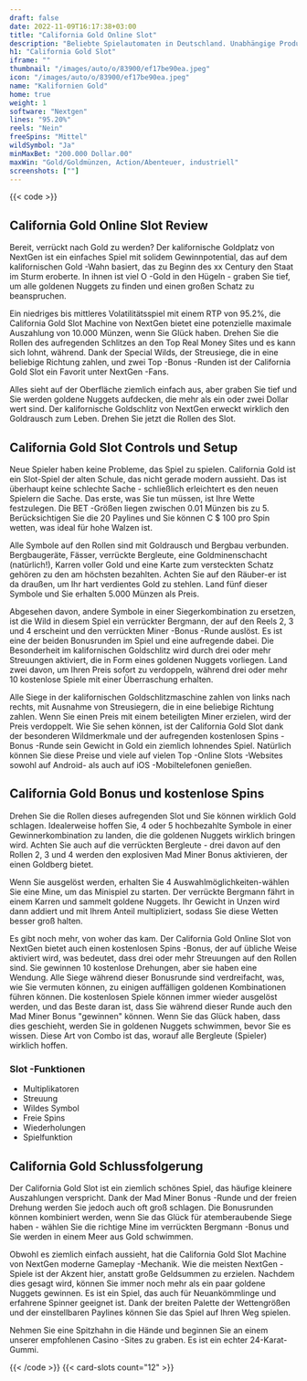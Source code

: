 ```yaml
---
draft: false
date: 2022-11-09T16:17:38+03:00
title: "California Gold Online Slot"
description: "Beliebte Spielautomaten in Deutschland. Unabhängige Produktbewertungen und exklusive Anmeldeangebote. Jetzt spielen!"
h1: "California Gold Slot"
iframe: ""
thumbnail: "/images/auto/o/83900/ef17be90ea.jpeg"
icon: "/images/auto/o/83900/ef17be90ea.jpeg"
name: "Kalifornien Gold"
home: true
weight: 1
software: "Nextgen"
lines: "95.20%"
reels: "Nein"
freeSpins: "Mittel"
wildSymbol: "Ja"
minMaxBet: "200.000 Dollar.00"
maxWin: "Gold/Goldmünzen, Action/Abenteuer, industriell"
screenshots: [""]
---
```


{{< code >}}<h2>California Gold Online Slot Review</h2><p>Bereit, verrückt nach Gold zu werden? Der kalifornische Goldplatz von NextGen ist ein einfaches Spiel mit solidem Gewinnpotential, das auf dem kalifornischen Gold -Wahn basiert, das zu Beginn des xx Century den Staat im Sturm eroberte. In ihnen ist viel O -Gold in den Hügeln - graben Sie tief, um alle goldenen Nuggets zu finden und einen großen Schatz zu beanspruchen.</p><p>Ein niedriges bis mittleres Volatilitätsspiel mit einem RTP von 95.2%, die California Gold Slot Machine von NextGen bietet eine potenzielle maximale Auszahlung von 10.000 Münzen, wenn Sie Glück haben. Drehen Sie die Rollen des aufregenden Schlitzes an den Top Real Money Sites und es kann sich lohnt, während. Dank der Special Wilds, der Streusiege, die in eine beliebige Richtung zahlen, und zwei Top -Bonus -Runden ist der California Gold Slot ein Favorit unter NextGen -Fans.</p><p>Alles sieht auf der Oberfläche ziemlich einfach aus, aber graben Sie tief und Sie werden goldene Nuggets aufdecken, die mehr als ein oder zwei Dollar wert sind. Der kalifornische Goldschlitz von NextGen erweckt wirklich den Goldrausch zum Leben. Drehen Sie jetzt die Rollen des Slot.</p><h2>California Gold Slot Controls und Setup</h2><p>Neue Spieler haben keine Probleme, das Spiel zu spielen. California Gold ist ein Slot-Spiel der alten Schule, das nicht gerade modern aussieht. Das ist überhaupt keine schlechte Sache - schließlich erleichtert es den neuen Spielern die Sache. Das erste, was Sie tun müssen, ist Ihre Wette festzulegen. Die BET -Größen liegen zwischen 0.01 Münzen bis zu 5. Berücksichtigen Sie die 20 Paylines und Sie können C $ 100 pro Spin wetten, was ideal für hohe Walzen ist.</p><p>Alle Symbole auf den Rollen sind mit Goldrausch und Bergbau verbunden. Bergbaugeräte, Fässer, verrückte Bergleute, eine Goldminenschacht (natürlich!), Karren voller Gold und eine Karte zum versteckten Schatz gehören zu den am höchsten bezahlten. Achten Sie auf den Räuber-er ist da draußen, um Ihr hart verdientes Gold zu stehlen. Land fünf dieser Symbole und Sie erhalten 5.000 Münzen als Preis.</p><p>Abgesehen davon, andere Symbole in einer Siegerkombination zu ersetzen, ist die Wild in diesem Spiel ein verrückter Bergmann, der auf den Reels 2, 3 und 4 erscheint und den verrückten Miner -Bonus -Runde auslöst. Es ist eine der beiden Bonusrunden im Spiel und eine aufregende dabei. Die Besonderheit im kalifornischen Goldschlitz wird durch drei oder mehr Streuungen aktiviert, die in Form eines goldenen Nuggets vorliegen. Land zwei davon, um Ihren Preis sofort zu verdoppeln, während drei oder mehr 10 kostenlose Spiele mit einer Überraschung erhalten.</p><p>Alle Siege in der kalifornischen Goldschlitzmaschine zahlen von links nach rechts, mit Ausnahme von Streusiegern, die in eine beliebige Richtung zahlen. Wenn Sie einen Preis mit einem beteiligten Miner erzielen, wird der Preis verdoppelt. Wie Sie sehen können, ist der California Gold Slot dank der besonderen Wildmerkmale und der aufregenden kostenlosen Spins -Bonus -Runde sein Gewicht in Gold ein ziemlich lohnendes Spiel. Natürlich können Sie diese Preise und viele auf vielen Top -Online Slots -Websites sowohl auf Android- als auch auf iOS -Mobiltelefonen genießen.</p><h2>California Gold Bonus und kostenlose Spins</h2><p>Drehen Sie die Rollen dieses aufregenden Slot und Sie können wirklich Gold schlagen. Idealerweise hoffen Sie, 4 oder 5 hochbezahlte Symbole in einer Gewinnerkombination zu landen, die die goldenen Nuggets wirklich bringen wird. Achten Sie auch auf die verrückten Bergleute - drei davon auf den Rollen 2, 3 und 4 werden den explosiven Mad Miner Bonus aktivieren, der einen Goldberg bietet.</p><p>Wenn Sie ausgelöst werden, erhalten Sie 4 Auswahlmöglichkeiten-wählen Sie eine Mine, um das Minispiel zu starten. Der verrückte Bergmann fährt in einem Karren und sammelt goldene Nuggets. Ihr Gewicht in Unzen wird dann addiert und mit Ihrem Anteil multipliziert, sodass Sie diese Wetten besser groß halten.</p><p>Es gibt noch mehr, von woher das kam. Der California Gold Online Slot von NextGen bietet auch einen kostenlosen Spins -Bonus, der auf übliche Weise aktiviert wird, was bedeutet, dass drei oder mehr Streuungen auf den Rollen sind. Sie gewinnen 10 kostenlose Drehungen, aber sie haben eine Wendung. Alle Siege während dieser Bonusrunde sind verdreifacht, was, wie Sie vermuten können, zu einigen auffälligen goldenen Kombinationen führen können. Die kostenlosen Spiele können immer wieder ausgelöst werden, und das Beste daran ist, dass Sie während dieser Runde auch den Mad Miner Bonus "gewinnen" können. Wenn Sie das Glück haben, dass dies geschieht, werden Sie in goldenen Nuggets schwimmen, bevor Sie es wissen. Diese Art von Combo ist das, worauf alle Bergleute (Spieler) wirklich hoffen.</p><h3>
Slot -Funktionen</h3><ul>
<li></span>
Multiplikatoren</li>
<li></span>
Streuung</li>
<li></span>
Wildes Symbol</li>
<li></span>
Freie Spins</li>
<li></span>
Wiederholungen</li>
<li></span>
Spielfunktion</li></ul><h2>California Gold Schlussfolgerung</h2><p>Der California Gold Slot ist ein ziemlich schönes Spiel, das häufige kleinere Auszahlungen verspricht. Dank der Mad Miner Bonus -Runde und der freien Drehung werden Sie jedoch auch oft groß schlagen. Die Bonusrunden können kombiniert werden, wenn Sie das Glück für atemberaubende Siege haben - wählen Sie die richtige Mine im verrückten Bergmann -Bonus und Sie werden in einem Meer aus Gold schwimmen.</p><p>Obwohl es ziemlich einfach aussieht, hat die California Gold Slot Machine von NextGen moderne Gameplay -Mechanik. Wie die meisten NextGen -Spiele ist der Akzent hier, anstatt große Geldsummen zu erzielen. Nachdem dies gesagt wird, können Sie immer noch mehr als ein paar goldene Nuggets gewinnen. Es ist ein Spiel, das auch für Neuankömmlinge und erfahrene Spinner geeignet ist. Dank der breiten Palette der Wettengrößen und der einstellbaren Paylines können Sie das Spiel auf Ihren Weg spielen.</p><p>Nehmen Sie eine Spitzhahn in die Hände und beginnen Sie an einem unserer empfohlenen Casino -Sites zu graben. Es ist ein echter 24-Karat-Gummi.</p>{{< /code >}}
 {{< card-slots count="12" >}}